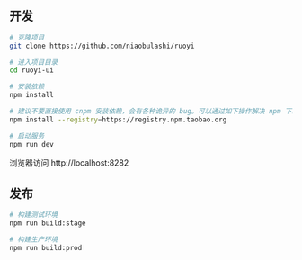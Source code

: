## 开发

```bash
# 克隆项目
git clone https://github.com/niaobulashi/ruoyi

# 进入项目目录
cd ruoyi-ui

# 安装依赖
npm install

# 建议不要直接使用 cnpm 安装依赖，会有各种诡异的 bug。可以通过如下操作解决 npm 下载速度慢的问题
npm install --registry=https://registry.npm.taobao.org

# 启动服务
npm run dev
```

浏览器访问 http://localhost:8282

## 发布

```bash
# 构建测试环境
npm run build:stage

# 构建生产环境
npm run build:prod
```